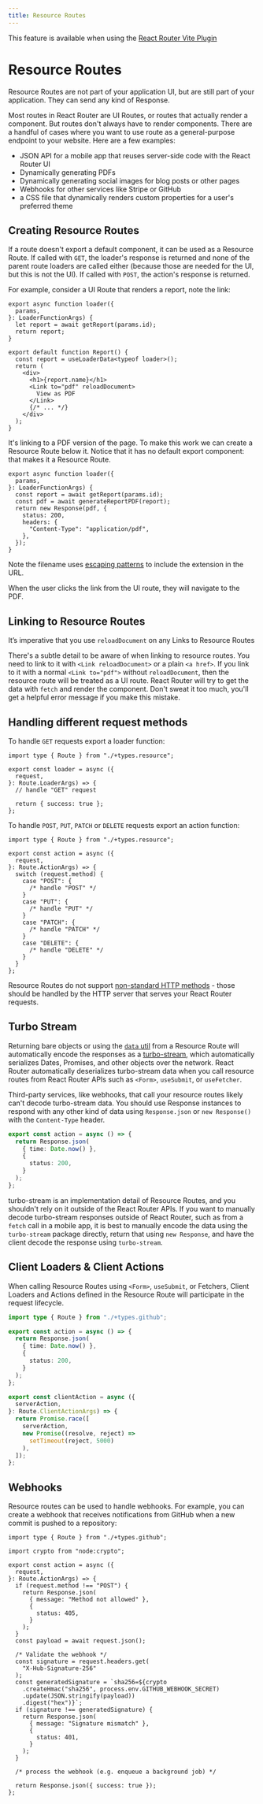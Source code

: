 ```yaml
---
title: Resource Routes
---
```


<docs-info>This feature is available when using the [React Router Vite Plugin][vite-plugin]</docs-info>

# Resource Routes

Resource Routes are not part of your application UI, but are still part of your application. They can send any kind of Response.

Most routes in React Router are UI Routes, or routes that actually render a component. But routes don't always have to render components. There are a handful of cases where you want to use route as a general-purpose endpoint to your website. Here are a few examples:

- JSON API for a mobile app that reuses server-side code with the React Router UI
- Dynamically generating PDFs
- Dynamically generating social images for blog posts or other pages
- Webhooks for other services like Stripe or GitHub
- a CSS file that dynamically renders custom properties for a user's preferred theme

## Creating Resource Routes

If a route doesn't export a default component, it can be used as a Resource Route. If called with `GET`, the loader's response is returned and none of the parent route loaders are called either (because those are needed for the UI, but this is not the UI). If called with `POST`, the action's response is returned.

For example, consider a UI Route that renders a report, note the link:

```tsx filename=app/routes/reports.$id.tsx lines=[12-14]
export async function loader({
  params,
}: LoaderFunctionArgs) {
  let report = await getReport(params.id);
  return report;
}

export default function Report() {
  const report = useLoaderData<typeof loader>();
  return (
    <div>
      <h1>{report.name}</h1>
      <Link to="pdf" reloadDocument>
        View as PDF
      </Link>
      {/* ... */}
    </div>
  );
}
```

It's linking to a PDF version of the page. To make this work we can create a Resource Route below it. Notice that it has no default export component: that makes it a Resource Route.

```tsx filename=app/routes/reports.$id[.pdf].tsx
export async function loader({
  params,
}: LoaderFunctionArgs) {
  const report = await getReport(params.id);
  const pdf = await generateReportPDF(report);
  return new Response(pdf, {
    status: 200,
    headers: {
      "Content-Type": "application/pdf",
    },
  });
}
```

<docs-info>Note the filename uses [escaping patterns][escaping] to include the extension in the URL.</docs-info>

When the user clicks the link from the UI route, they will navigate to the PDF.

## Linking to Resource Routes

<docs-error>It’s imperative that you use <code>reloadDocument</code> on any Links to Resource Routes</docs-error>

There's a subtle detail to be aware of when linking to resource routes. You need to link to it with `<Link reloadDocument>` or a plain `<a href>`. If you link to it with a normal `<Link to="pdf">` without `reloadDocument`, then the resource route will be treated as a UI route. React Router will try to get the data with `fetch` and render the component. Don't sweat it too much, you'll get a helpful error message if you make this mistake.

## Handling different request methods

To handle `GET` requests export a loader function:

```tsx
import type { Route } from "./+types.resource";

export const loader = async ({
  request,
}: Route.LoaderArgs) => {
  // handle "GET" request

  return { success: true };
};
```

To handle `POST`, `PUT`, `PATCH` or `DELETE` requests export an action function:

```tsx
import type { Route } from "./+types.resource";

export const action = async ({
  request,
}: Route.ActionArgs) => {
  switch (request.method) {
    case "POST": {
      /* handle "POST" */
    }
    case "PUT": {
      /* handle "PUT" */
    }
    case "PATCH": {
      /* handle "PATCH" */
    }
    case "DELETE": {
      /* handle "DELETE" */
    }
  }
};
```

Resource Routes do not support [non-standard HTTP methods][nonstandard-http-methods] - those should be handled by the HTTP server that serves your React Router requests.

## Turbo Stream

Returning bare objects or using the [`data` util][data-util] from a Resource Route will automatically encode the responses as a [turbo-stream][turbo-stream], which automatically serializes Dates, Promises, and other objects over the network. React Router automatically deserializes turbo-stream data when you call resource routes from React Router APIs such as `<Form>`, `useSubmit`, or `useFetcher`.

Third-party services, like webhooks, that call your resource routes likely can't decode turbo-stream data. You should use Response instances to respond with any other kind of data using `Response.json` or `new Response()` with the `Content-Type` header.

```ts
export const action = async () => {
  return Response.json(
    { time: Date.now() },
    {
      status: 200,
    }
  );
};
```

<docs-warning>turbo-stream is an implementation detail of Resource Routes, and you shouldn't rely on it outside of the React Router APIs. If you want to manually decode turbo-stream responses outside of React Router, such as from a `fetch` call in a mobile app, it is best to manually encode the data using the `turbo-stream` package directly, return that using `new Response`, and have the client decode the response using `turbo-stream`.</docs-warning>

## Client Loaders & Client Actions

When calling Resource Routes using `<Form>`, `useSubmit`, or Fetchers, Client Loaders and Actions defined in the Resource Route will participate in the request lifecycle.

```ts
import type { Route } from "./+types.github";

export const action = async () => {
  return Response.json(
    { time: Date.now() },
    {
      status: 200,
    }
  );
};

export const clientAction = async ({
  serverAction,
}: Route.ClientActionArgs) => {
  return Promise.race([
    serverAction,
    new Promise((resolve, reject) =>
      setTimeout(reject, 5000)
    ),
  ]);
};
```

## Webhooks

Resource routes can be used to handle webhooks. For example, you can create a webhook that receives notifications from GitHub when a new commit is pushed to a repository:

```tsx
import type { Route } from "./+types.github";

import crypto from "node:crypto";

export const action = async ({
  request,
}: Route.ActionArgs) => {
  if (request.method !== "POST") {
    return Response.json(
      { message: "Method not allowed" },
      {
        status: 405,
      }
    );
  }
  const payload = await request.json();

  /* Validate the webhook */
  const signature = request.headers.get(
    "X-Hub-Signature-256"
  );
  const generatedSignature = `sha256=${crypto
    .createHmac("sha256", process.env.GITHUB_WEBHOOK_SECRET)
    .update(JSON.stringify(payload))
    .digest("hex")}`;
  if (signature !== generatedSignature) {
    return Response.json(
      { message: "Signature mismatch" },
      {
        status: 401,
      }
    );
  }

  /* process the webhook (e.g. enqueue a background job) */

  return Response.json({ success: true });
};
```

[vite-plugin]: ../start/rendering
[turbo-stream]: https://github.com/jacob-ebey/turbo-stream
[data-util]: ../../api/react-router/data
[nonstandard-http-methods]: https://github.com/remix-run/react-router/issues/11959
[escaping]: ../misc/file-route-conventions#escaping-special-characters
